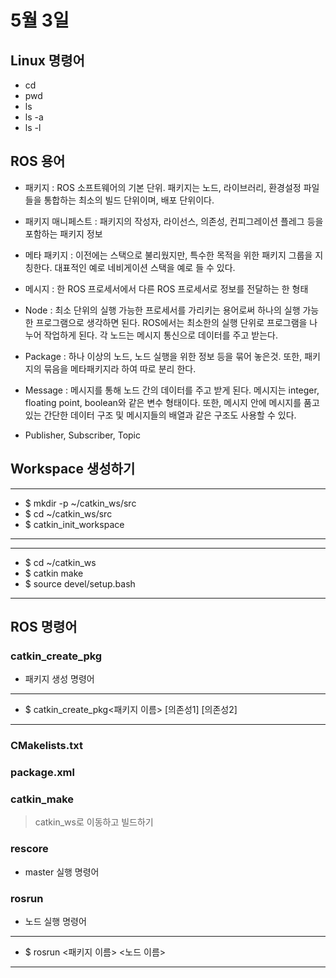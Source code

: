 # 5월 3일

## Linux 명령어

- cd
- pwd
- ls
- ls -a
- ls -l

## ROS 용어
- 패키지 : ROS 소프트웨어의 기본 단위. 패키지는 노드, 라이브러리, 환경설정 파일들을 통합하는 최소의 빌드 단위이며, 배포 단위이다.
- 패키지 매니페스트 : 패키지의 작성자, 라이선스, 의존성, 컨피그레이션 플레그 등을 포함하는 패키지 정보
- 메타 패키지 : 이전에는 스택으로 불리웠지만, 특수한 목적을 위한 패키지 그룹을 지칭한다. 대표적인 예로 네비게이션 스택을 예로 들 수 있다.
- 메시지 : 한 ROS 프로세서에서 다른 ROS 프로세서로 정보를 전달하는 한 형태

- Node : 최소 단위의 실행 가능한 프로세서를 가리키는 용어로써 하나의 실행 가능한 프로그램으로 생각하면 된다. ROS에서는 최소한의 실행 단위로 프로그램을 나누어 작업하게 된다. 각 노드는 메시지 통신으로 데이터를 주고 받는다.
- Package : 하나 이상의 노드, 노드 실행을 위한 정보 등을 묶어 놓은것. 또한, 패키지의 묶음을  메타패키지라 하여 따로 분리 한다.
- Message : 메시지를 통해 노드 간의 데이터를 주고 받게 된다. 메시지는 integer, floating point, boolean와 같은 변수 형태이다. 또한, 메시지 안에 메시지를 품고 있는 간단한 데이터 구조 및 메시지들의 배열과 같은 구조도 사용할 수 있다.
- Publisher, Subscriber, Topic
## Workspace 생성하기
*****
- $ mkdir -p ~/catkin_ws/src
- $ cd ~/catkin_ws/src
- $ catkin_init_workspace
*****
*****
- $ cd ~/catkin_ws
- $ catkin make
- $ source devel/setup.bash
*****
## ROS 명령어

### catkin_create_pkg

- 패키지 생성 명령어

*****
- $ catkin_create_pkg<패키지 이름> [의존성1] [의존성2]
*****
### CMakelists.txt
### package.xml
### catkin_make
> catkin_ws로 이동하고 빌드하기

### rescore
- master 실행 명령어

### rosrun
- 노드 실행 명령어
*****
- $ rosrun <패키지 이름> <노드 이름>
*****

